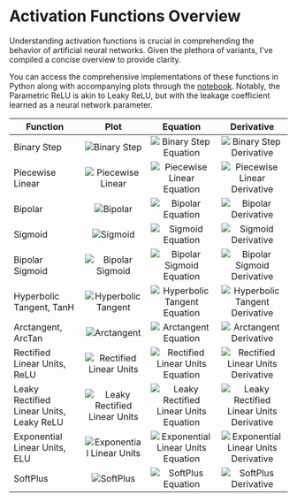 # Activation Functions Overview

Understanding activation functions is crucial in comprehending the behavior of artificial neural networks. Given the plethora of variants, I've compiled a concise overview to provide clarity.

You can access the comprehensive implementations of these functions in Python along with accompanying plots through the [notebook](https://github.com/mmiimran/activation-function/blob/main/activation_functions.ipynb). Notably, the Parametric ReLU is akin to Leaky ReLU, but with the leakage coefficient learned as a neural network parameter.

| Function | Plot | Equation | Derivative |
|----|:---:|:---:|:---:|
| Binary Step | ![Binary Step](https://raw.githubusercontent.com/siebenrock/activation-functions/master/plots/binary_step.png) | ![Binary Step Equation](https://raw.githubusercontent.com/siebenrock/activation-functions/master/equations/binary_step.png) | ![Binary Step Derivative](https://raw.githubusercontent.com/siebenrock/activation-functions/master/equations/binary_step_d.png) |
| Piecewise Linear | ![Piecewise Linear](https://raw.githubusercontent.com/siebenrock/activation-functions/master/plots/piecewise_linear.png) | ![Piecewise Linear Equation](https://raw.githubusercontent.com/siebenrock/activation-functions/master/equations/piecewise_linear.png) | ![Piecewise Linear Derivative](https://raw.githubusercontent.com/siebenrock/activation-functions/master/equations/piecewise_linear_d.png) |
| Bipolar | ![Bipolar](https://raw.githubusercontent.com/siebenrock/activation-functions/master/plots/bipolar.png) | ![Bipolar Equation](https://raw.githubusercontent.com/siebenrock/activation-functions/master/equations/bipolar.png) | ![Bipolar Derivative](https://raw.githubusercontent.com/siebenrock/activation-functions/master/equations/bipolar_d.png) |
| Sigmoid | ![Sigmoid](https://raw.githubusercontent.com/siebenrock/activation-functions/master/plots/sigmoid.png) | ![Sigmoid Equation](https://raw.githubusercontent.com/siebenrock/activation-functions/master/equations/sigmoid.png) | ![Sigmoid Derivative](https://raw.githubusercontent.com/siebenrock/activation-functions/master/equations/sigmoid_d.png) |
| Bipolar Sigmoid | ![Bipolar Sigmoid](https://raw.githubusercontent.com/siebenrock/activation-functions/master/plots/bipolar_sigmoid.png) | ![Bipolar Sigmoid Equation](https://raw.githubusercontent.com/siebenrock/activation-functions/master/equations/bipolar_sigmoid.png) | ![Bipolar Sigmoid Derivative](https://raw.githubusercontent.com/siebenrock/activation-functions/master/equations/bipolar_sigmoid_d.png) |
| Hyperbolic Tangent, TanH | ![Hyperbolic Tangent](https://raw.githubusercontent.com/siebenrock/activation-functions/master/plots/hyperbolic_tangent.png) | ![Hyperbolic Tangent Equation](https://raw.githubusercontent.com/siebenrock/activation-functions/master/equations/hyperbolic_tangent.png) | ![Hyperbolic Tangent Derivative](https://raw.githubusercontent.com/siebenrock/activation-functions/master/equations/hyperbolic_tangent_d.png) |
| Arctangent, ArcTan | ![Arctangent](https://raw.githubusercontent.com/siebenrock/activation-functions/master/plots/arctangent.png) | ![Arctangent Equation](https://raw.githubusercontent.com/siebenrock/activation-functions/master/equations/arctangent.png) | ![Arctangent Derivative](https://raw.githubusercontent.com/siebenrock/activation-functions/master/equations/arctangent_d.png) |
| Rectified Linear Units, ReLU | ![Rectified Linear Units](https://raw.githubusercontent.com/siebenrock/activation-functions/master/plots/rectified_linear_units.png) | ![Rectified Linear Units Equation](https://raw.githubusercontent.com/siebenrock/activation-functions/master/equations/rectified_linear_units.png) | ![Rectified Linear Units Derivative](https://raw.githubusercontent.com/siebenrock/activation-functions/master/equations/rectified_linear_units_d.png) |
| Leaky Rectified Linear Units, Leaky ReLU | ![Leaky Rectified Linear Units](https://raw.githubusercontent.com/siebenrock/activation-functions/master/plots/leaky_rectified_linear_units.png) | ![Leaky Rectified Linear Units Equation](https://raw.githubusercontent.com/siebenrock/activation-functions/master/equations/leaky_rectified_linear_units.png) | ![Leaky Rectified Linear Units Derivative](https://raw.githubusercontent.com/siebenrock/activation-functions/master/equations/leaky_rectified_linear_units_d.png) |
| Exponential Linear Units, ELU | ![Exponential Linear Units](https://raw.githubusercontent.com/siebenrock/activation-functions/master/plots/exponential_linear_units.png) | ![Exponential Linear Units Equation](https://raw.githubusercontent.com/siebenrock/activation-functions/master/equations/exponential_linear_units.png) | ![Exponential Linear Units Derivative](https://raw.githubusercontent.com/siebenrock/activation-functions/master/equations/exponential_linear_units_d.png) |
| SoftPlus | ![SoftPlus](https://raw.githubusercontent.com/siebenrock/activation-functions/master/plots/softplus.png) | ![SoftPlus Equation](https://raw.githubusercontent.com/siebenrock/activation-functions/master/equations/softplus.png) | ![SoftPlus Derivative](https://raw.githubusercontent.com/siebenrock/activation-functions/master/equations/softplus_d.png) |
